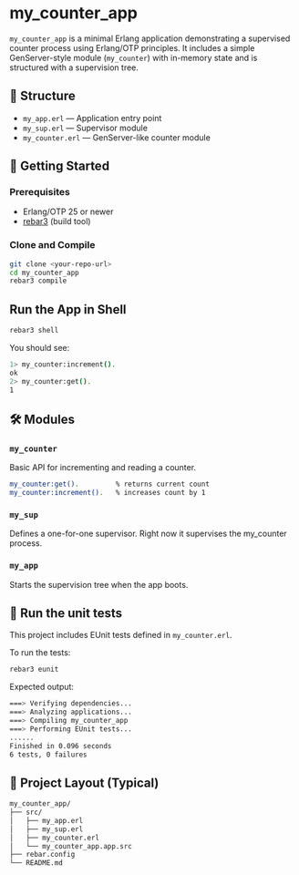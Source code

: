 # my_counter_app

`my_counter_app` is a minimal Erlang application demonstrating a supervised counter process using Erlang/OTP principles. It includes a simple GenServer-style module (`my_counter`) with in-memory state and is structured with a supervision tree.

## 🧱 Structure

- `my_app.erl` — Application entry point
- `my_sup.erl` — Supervisor module
- `my_counter.erl` — GenServer-like counter module

## 🚀 Getting Started

### Prerequisites

- Erlang/OTP 25 or newer
- [rebar3](https://www.rebar3.org/) (build tool)

### Clone and Compile

```bash
git clone <your-repo-url>
cd my_counter_app
rebar3 compile
```
## Run the App in Shell
```bash
rebar3 shell
```
You should see:
```bash
1> my_counter:increment().
ok
2> my_counter:get().
1
```
## 🛠️ Modules
### `my_counter`
Basic API for incrementing and reading a counter.
```bash
my_counter:get().         % returns current count
my_counter:increment().   % increases count by 1
```
### `my_sup`
Defines a one-for-one supervisor. Right now it supervises the my_counter process.
### `my_app`
Starts the supervision tree when the app boots.
## 🧪 Run the unit tests
This project includes EUnit tests defined in `my_counter.erl`.

To run the tests:
```bash
rebar3 eunit
```
Expected output:
```bash
===> Verifying dependencies...
===> Analyzing applications...
===> Compiling my_counter_app
===> Performing EUnit tests...
......
Finished in 0.096 seconds
6 tests, 0 failures
```

## 📁 Project Layout (Typical)
```bash
my_counter_app/
├── src/
│   ├── my_app.erl
│   ├── my_sup.erl
│   ├── my_counter.erl
│   └── my_counter_app.app.src
├── rebar.config
└── README.md
```